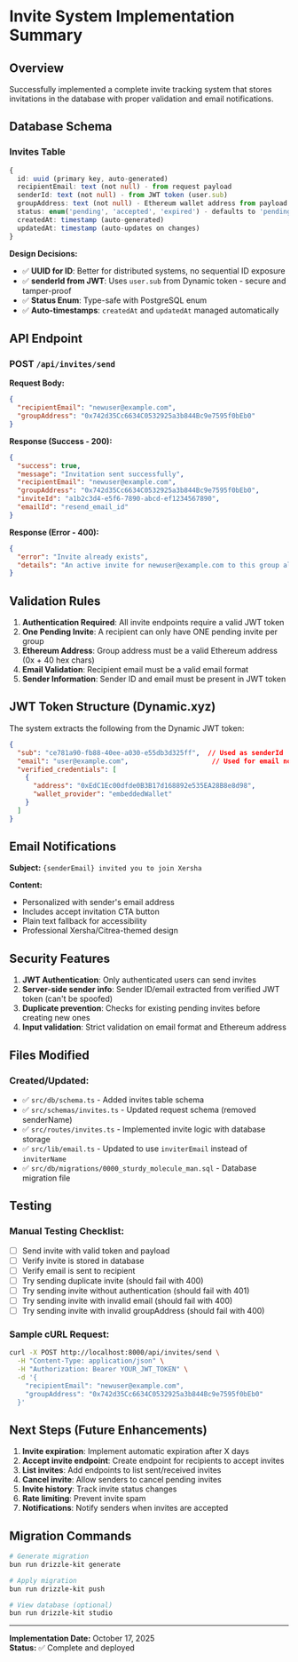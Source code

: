 # Invite System Implementation Summary

## Overview
Successfully implemented a complete invite tracking system that stores invitations in the database with proper validation and email notifications.

## Database Schema

### Invites Table
```typescript
{
  id: uuid (primary key, auto-generated)
  recipientEmail: text (not null) - from request payload
  senderId: text (not null) - from JWT token (user.sub)
  groupAddress: text (not null) - Ethereum wallet address from payload
  status: enum('pending', 'accepted', 'expired') - defaults to 'pending'
  createdAt: timestamp (auto-generated)
  updatedAt: timestamp (auto-updates on changes)
}
```

**Design Decisions:**
- ✅ **UUID for ID**: Better for distributed systems, no sequential ID exposure
- ✅ **senderId from JWT**: Uses `user.sub` from Dynamic token - secure and tamper-proof
- ✅ **Status Enum**: Type-safe with PostgreSQL enum
- ✅ **Auto-timestamps**: `createdAt` and `updatedAt` managed automatically

## API Endpoint

### POST `/api/invites/send`

**Request Body:**
```json
{
  "recipientEmail": "newuser@example.com",
  "groupAddress": "0x742d35Cc6634C0532925a3b844Bc9e7595f0bEb0"
}
```

**Response (Success - 200):**
```json
{
  "success": true,
  "message": "Invitation sent successfully",
  "recipientEmail": "newuser@example.com",
  "groupAddress": "0x742d35Cc6634C0532925a3b844Bc9e7595f0bEb0",
  "inviteId": "a1b2c3d4-e5f6-7890-abcd-ef1234567890",
  "emailId": "resend_email_id"
}
```

**Response (Error - 400):**
```json
{
  "error": "Invite already exists",
  "details": "An active invite for newuser@example.com to this group already exists"
}
```

## Validation Rules

1. **Authentication Required**: All invite endpoints require a valid JWT token
2. **One Pending Invite**: A recipient can only have ONE pending invite per group
3. **Ethereum Address**: Group address must be a valid Ethereum address (0x + 40 hex chars)
4. **Email Validation**: Recipient email must be a valid email format
5. **Sender Information**: Sender ID and email must be present in JWT token

## JWT Token Structure (Dynamic.xyz)

The system extracts the following from the Dynamic JWT token:

```json
{
  "sub": "ce781a90-fb88-40ee-a030-e55db3d325ff",  // Used as senderId
  "email": "user@example.com",                     // Used for email notifications
  "verified_credentials": [
    {
      "address": "0xEdC1Ec00dfde0B3B17d168892e535EA28B8e8d98",
      "wallet_provider": "embeddedWallet"
    }
  ]
}
```

## Email Notifications

**Subject:** `{senderEmail} invited you to join Xersha`

**Content:**
- Personalized with sender's email address
- Includes accept invitation CTA button
- Plain text fallback for accessibility
- Professional Xersha/Citrea-themed design

## Security Features

1. **JWT Authentication**: Only authenticated users can send invites
2. **Server-side sender info**: Sender ID/email extracted from verified JWT token (can't be spoofed)
3. **Duplicate prevention**: Checks for existing pending invites before creating new ones
4. **Input validation**: Strict validation on email format and Ethereum address

## Files Modified

### Created/Updated:
- ✅ `src/db/schema.ts` - Added invites table schema
- ✅ `src/schemas/invites.ts` - Updated request schema (removed senderName)
- ✅ `src/routes/invites.ts` - Implemented invite logic with database storage
- ✅ `src/lib/email.ts` - Updated to use `inviterEmail` instead of `inviterName`
- ✅ `src/db/migrations/0000_sturdy_molecule_man.sql` - Database migration file

## Testing

### Manual Testing Checklist:
- [ ] Send invite with valid token and payload
- [ ] Verify invite is stored in database
- [ ] Verify email is sent to recipient
- [ ] Try sending duplicate invite (should fail with 400)
- [ ] Try sending invite without authentication (should fail with 401)
- [ ] Try sending invite with invalid email (should fail with 400)
- [ ] Try sending invite with invalid groupAddress (should fail with 400)

### Sample cURL Request:
```bash
curl -X POST http://localhost:8000/api/invites/send \
  -H "Content-Type: application/json" \
  -H "Authorization: Bearer YOUR_JWT_TOKEN" \
  -d '{
    "recipientEmail": "newuser@example.com",
    "groupAddress": "0x742d35Cc6634C0532925a3b844Bc9e7595f0bEb0"
  }'
```

## Next Steps (Future Enhancements)

1. **Invite expiration**: Implement automatic expiration after X days
2. **Accept invite endpoint**: Create endpoint for recipients to accept invites
3. **List invites**: Add endpoints to list sent/received invites
4. **Cancel invite**: Allow senders to cancel pending invites
5. **Invite history**: Track invite status changes
6. **Rate limiting**: Prevent invite spam
7. **Notifications**: Notify senders when invites are accepted

## Migration Commands

```bash
# Generate migration
bun run drizzle-kit generate

# Apply migration
bun run drizzle-kit push

# View database (optional)
bun run drizzle-kit studio
```

---

**Implementation Date:** October 17, 2025  
**Status:** ✅ Complete and deployed

